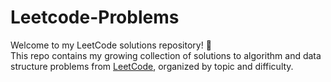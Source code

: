 # Leetcode-Problems

Welcome to my LeetCode solutions repository! 🚀  
This repo contains my growing collection of solutions to algorithm and data structure problems from [LeetCode](https://leetcode.com/), organized by topic and difficulty.
